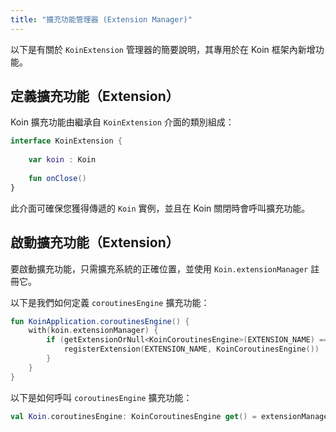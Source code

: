 ```yaml
---
title: "擴充功能管理器 (Extension Manager)"
---
```

以下是有關於 `KoinExtension` 管理器的簡要說明，其專用於在 Koin 框架內新增功能。

## 定義擴充功能（Extension）

Koin 擴充功能由繼承自 `KoinExtension` 介面的類別組成：

```kotlin
interface KoinExtension {
    
    var koin : Koin
    
    fun onClose()
}
```

此介面可確保您獲得傳遞的 `Koin` 實例，並且在 Koin 關閉時會呼叫擴充功能。

## 啟動擴充功能（Extension）

要啟動擴充功能，只需擴充系統的正確位置，並使用 `Koin.extensionManager` 註冊它。

以下是我們如何定義 `coroutinesEngine` 擴充功能：

```kotlin
fun KoinApplication.coroutinesEngine() {
    with(koin.extensionManager) {
        if (getExtensionOrNull<KoinCoroutinesEngine>(EXTENSION_NAME) == null) {
            registerExtension(EXTENSION_NAME, KoinCoroutinesEngine())
        }
    }
}
```

以下是如何呼叫 `coroutinesEngine` 擴充功能：

```kotlin
val Koin.coroutinesEngine: KoinCoroutinesEngine get() = extensionManager.getExtension(EXTENSION_NAME)
```